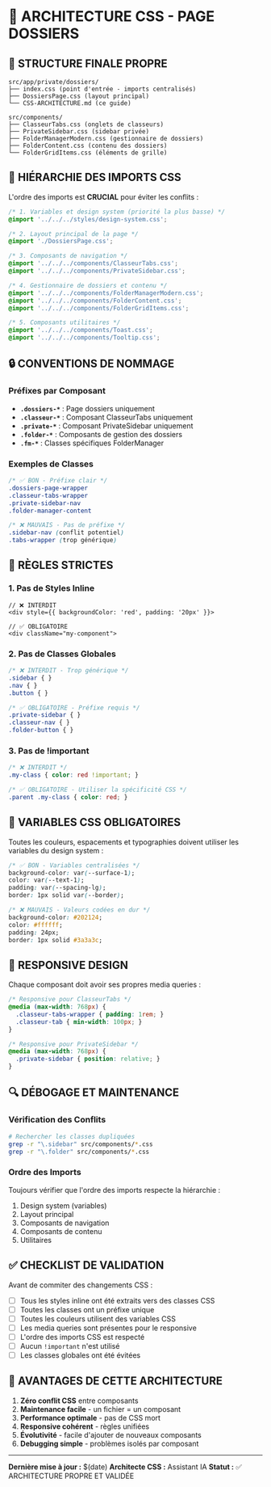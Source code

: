 # 🎨 ARCHITECTURE CSS - PAGE DOSSIERS

## 📁 **STRUCTURE FINALE PROPRE**

```
src/app/private/dossiers/
├── index.css (point d'entrée - imports centralisés)
├── DossiersPage.css (layout principal)
└── CSS-ARCHITECTURE.md (ce guide)

src/components/
├── ClasseurTabs.css (onglets de classeurs)
├── PrivateSidebar.css (sidebar privée)
├── FolderManagerModern.css (gestionnaire de dossiers)
├── FolderContent.css (contenu des dossiers)
└── FolderGridItems.css (éléments de grille)
```

## 🎯 **HIÉRARCHIE DES IMPORTS CSS**

L'ordre des imports est **CRUCIAL** pour éviter les conflits :

```css
/* 1. Variables et design system (priorité la plus basse) */
@import '../../../styles/design-system.css';

/* 2. Layout principal de la page */
@import './DossiersPage.css';

/* 3. Composants de navigation */
@import '../../../components/ClasseurTabs.css';
@import '../../../components/PrivateSidebar.css';

/* 4. Gestionnaire de dossiers et contenu */
@import '../../../components/FolderManagerModern.css';
@import '../../../components/FolderContent.css';
@import '../../../components/FolderGridItems.css';

/* 5. Composants utilitaires */
@import '../../../components/Toast.css';
@import '../../../components/Tooltip.css';
```

## 🔒 **CONVENTIONS DE NOMMAGE**

### **Préfixes par Composant**
- **`.dossiers-*`** : Page dossiers uniquement
- **`.classeur-*`** : Composant ClasseurTabs uniquement
- **`.private-*`** : Composant PrivateSidebar uniquement
- **`.folder-*`** : Composants de gestion des dossiers
- **`.fm-*`** : Classes spécifiques FolderManager

### **Exemples de Classes**
```css
/* ✅ BON - Préfixe clair */
.dossiers-page-wrapper
.classeur-tabs-wrapper
.private-sidebar-nav
.folder-manager-content

/* ❌ MAUVAIS - Pas de préfixe */
.sidebar-nav (conflit potentiel)
.tabs-wrapper (trop générique)
```

## 🚫 **RÈGLES STRICTES**

### **1. Pas de Styles Inline**
```tsx
// ❌ INTERDIT
<div style={{ backgroundColor: 'red', padding: '20px' }}>

// ✅ OBLIGATOIRE
<div className="my-component">
```

### **2. Pas de Classes Globales**
```css
/* ❌ INTERDIT - Trop générique */
.sidebar { }
.nav { }
.button { }

/* ✅ OBLIGATOIRE - Préfixe requis */
.private-sidebar { }
.classeur-nav { }
.folder-button { }
```

### **3. Pas de !important**
```css
/* ❌ INTERDIT */
.my-class { color: red !important; }

/* ✅ OBLIGATOIRE - Utiliser la spécificité CSS */
.parent .my-class { color: red; }
```

## 🎨 **VARIABLES CSS OBLIGATOIRES**

Toutes les couleurs, espacements et typographies doivent utiliser les variables du design system :

```css
/* ✅ BON - Variables centralisées */
background-color: var(--surface-1);
color: var(--text-1);
padding: var(--spacing-lg);
border: 1px solid var(--border);

/* ❌ MAUVAIS - Valeurs codées en dur */
background-color: #202124;
color: #ffffff;
padding: 24px;
border: 1px solid #3a3a3c;
```

## 📱 **RESPONSIVE DESIGN**

Chaque composant doit avoir ses propres media queries :

```css
/* Responsive pour ClasseurTabs */
@media (max-width: 768px) {
  .classeur-tabs-wrapper { padding: 1rem; }
  .classeur-tab { min-width: 100px; }
}

/* Responsive pour PrivateSidebar */
@media (max-width: 768px) {
  .private-sidebar { position: relative; }
}
```

## 🔍 **DÉBOGAGE ET MAINTENANCE**

### **Vérification des Conflits**
```bash
# Rechercher les classes dupliquées
grep -r "\.sidebar" src/components/*.css
grep -r "\.folder" src/components/*.css
```

### **Ordre des Imports**
Toujours vérifier que l'ordre des imports respecte la hiérarchie :
1. Design system (variables)
2. Layout principal
3. Composants de navigation
4. Composants de contenu
5. Utilitaires

## ✅ **CHECKLIST DE VALIDATION**

Avant de commiter des changements CSS :

- [ ] Tous les styles inline ont été extraits vers des classes CSS
- [ ] Toutes les classes ont un préfixe unique
- [ ] Toutes les couleurs utilisent des variables CSS
- [ ] Les media queries sont présentes pour le responsive
- [ ] L'ordre des imports CSS est respecté
- [ ] Aucun `!important` n'est utilisé
- [ ] Les classes globales ont été évitées

## 🚀 **AVANTAGES DE CETTE ARCHITECTURE**

1. **Zéro conflit CSS** entre composants
2. **Maintenance facile** - un fichier = un composant
3. **Performance optimale** - pas de CSS mort
4. **Responsive cohérent** - règles unifiées
5. **Évolutivité** - facile d'ajouter de nouveaux composants
6. **Debugging simple** - problèmes isolés par composant

---

**Dernière mise à jour :** $(date)
**Architecte CSS :** Assistant IA
**Statut :** ✅ ARCHITECTURE PROPRE ET VALIDÉE 